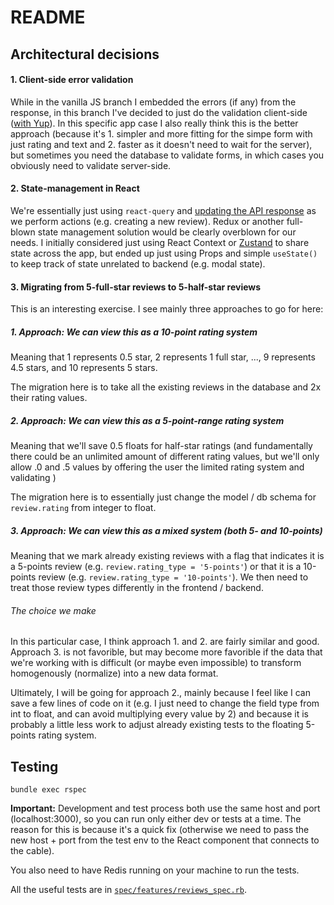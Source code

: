 # README

## Architectural decisions

#### 1. Client-side error validation

While in the vanilla JS branch I embedded the errors (if any) from the response, in this branch I've decided to just do the validation client-side ([with Yup](https://formik.org/docs/guides/validation#validationschema)). In this specific app case I also really think this is the better approach (because it's 1. simpler and more fitting for the simpe form with just rating and text and 2. faster as it doesn't need to wait for the server), but sometimes you need the database to validate forms, in which cases you obviously need to validate server-side.

#### 2. State-management in React

We're essentially just using `react-query` and [updating the API response](https://react-query.tanstack.com/guides/updates-from-mutation-responses) as we perform actions (e.g. creating a new review). Redux or another full-blown state management solution would be clearly overblown for our needs. I initially considered just using React Context or [Zustand](https://github.com/pmndrs/zustand) to share state across the app, but ended up just using Props and simple `useState()` to keep track of state unrelated to backend (e.g. modal state).

#### 3. Migrating from 5-full-star reviews to 5-half-star reviews

This is an interesting exercise. I see mainly three approaches to go for here:

##### 1. Approach: We can view this as a 10-point rating system

Meaning that 1 represents 0.5 star, 2 represents 1 full star, ..., 9 represents 4.5 stars, and 10 represents 5 stars.

The migration here is to take all the existing reviews in the database and 2x their rating values.

##### 2. Approach: We can view this as a 5-point-range rating system

Meaning that we'll save 0.5 floats for half-star ratings (and fundamentally there could be an unlimited amount of different rating values, but we'll only allow .0 and .5 values by offering the user the limited rating system and validating )

The migration here is to essentially just change the model / db schema for `review.rating` from integer to float.

##### 3. Approach: We can view this as a mixed system (both 5- and 10-points)

Meaning that we mark already existing reviews with a flag that indicates it is a 5-points review (e.g. `review.rating_type = '5-points'`) or that it is a 10-points review (e.g. `review.rating_type = '10-points'`). We then need to treat those review types differently in the frontend / backend.

###### The choice we make

In this particular case, I think approach 1. and 2. are fairly similar and good. Approach 3. is not favorible, but may become more favorible if the data that we're working with is difficult (or maybe even impossible) to transform homogenously (normalize) into a new data format.

Ultimately, I will be going for approach 2., mainly because I feel like I can save a few lines of code on it (e.g. I just need to change the field type from int to float, and can avoid multiplying every value by 2) and because it is probably a little less work to adjust already existing tests to the floating 5-points rating system.

## Testing

`bundle exec rspec`

**Important:** Development and test process both use the same host and port (localhost:3000), so you can run only either dev or tests at a time. The reason for this is because it's a quick fix (otherwise we need to pass the new host + port from the test env to the React component that connects to the cable).

You also need to have Redis running on your machine to run the tests.

All the useful tests are in [`spec/features/reviews_spec.rb`](spec/features/reviews_spec.rb).

